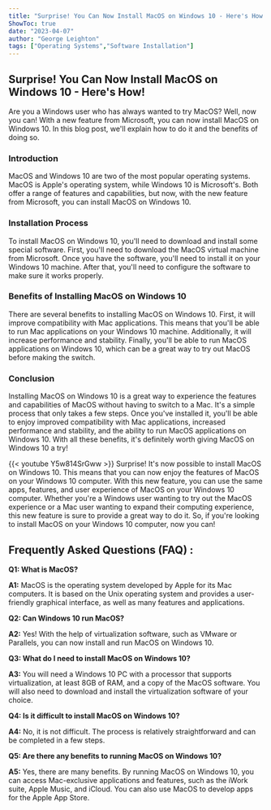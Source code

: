 ```yaml
---
title: "Surprise! You Can Now Install MacOS on Windows 10 - Here's How!"
ShowToc: true 
date: "2023-04-07"
author: "George Leighton" 
tags: ["Operating Systems","Software Installation"]
---
```

## Surprise! You Can Now Install MacOS on Windows 10 - Here's How!

Are you a Windows user who has always wanted to try MacOS? Well, now you can! With a new feature from Microsoft, you can now install MacOS on Windows 10. In this blog post, we'll explain how to do it and the benefits of doing so. 

### Introduction 

MacOS and Windows 10 are two of the most popular operating systems. MacOS is Apple's operating system, while Windows 10 is Microsoft's. Both offer a range of features and capabilities, but now, with the new feature from Microsoft, you can install MacOS on Windows 10. 

### Installation Process 

To install MacOS on Windows 10, you'll need to download and install some special software. First, you'll need to download the MacOS virtual machine from Microsoft. Once you have the software, you'll need to install it on your Windows 10 machine. After that, you'll need to configure the software to make sure it works properly. 

### Benefits of Installing MacOS on Windows 10 

There are several benefits to installing MacOS on Windows 10. First, it will improve compatibility with Mac applications. This means that you'll be able to run Mac applications on your Windows 10 machine. Additionally, it will increase performance and stability. Finally, you'll be able to run MacOS applications on Windows 10, which can be a great way to try out MacOS before making the switch. 

### Conclusion 

Installing MacOS on Windows 10 is a great way to experience the features and capabilities of MacOS without having to switch to a Mac. It's a simple process that only takes a few steps. Once you've installed it, you'll be able to enjoy improved compatibility with Mac applications, increased performance and stability, and the ability to run MacOS applications on Windows 10. With all these benefits, it's definitely worth giving MacOS on Windows 10 a try!

{{< youtube Y5w814SrGww >}} 
Surprise! It's now possible to install MacOS on Windows 10. This means that you can now enjoy the features of MacOS on your Windows 10 computer. With this new feature, you can use the same apps, features, and user experience of MacOS on your Windows 10 computer. Whether you're a Windows user wanting to try out the MacOS experience or a Mac user wanting to expand their computing experience, this new feature is sure to provide a great way to do it. So, if you're looking to install MacOS on your Windows 10 computer, now you can!

## Frequently Asked Questions (FAQ) :
**Q1: What is MacOS?**

**A1:** MacOS is the operating system developed by Apple for its Mac computers. It is based on the Unix operating system and provides a user-friendly graphical interface, as well as many features and applications.

**Q2: Can Windows 10 run MacOS?**

**A2:** Yes! With the help of virtualization software, such as VMware or Parallels, you can now install and run MacOS on Windows 10.

**Q3: What do I need to install MacOS on Windows 10?**

**A3:** You will need a Windows 10 PC with a processor that supports virtualization, at least 8GB of RAM, and a copy of the MacOS software. You will also need to download and install the virtualization software of your choice.

**Q4: Is it difficult to install MacOS on Windows 10?**

**A4:** No, it is not difficult. The process is relatively straightforward and can be completed in a few steps.

**Q5: Are there any benefits to running MacOS on Windows 10?**

**A5:** Yes, there are many benefits. By running MacOS on Windows 10, you can access Mac-exclusive applications and features, such as the iWork suite, Apple Music, and iCloud. You can also use MacOS to develop apps for the Apple App Store.





